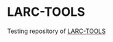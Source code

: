 # LARC-TOOLS

 Testing repository of [LARC-TOOLS](https://www.md.tsukuba.ac.jp/LabAnimalResCNT/mouse-meets-computer/)
